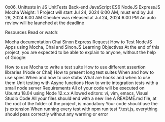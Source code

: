 0x06. Unittests in JS
UnitTests
Back-end
JavaScript
ES6
NodeJS
ExpressJS
Mocha
 Weight: 1
 Project will start Jul 24, 2024 6:00 AM, must end by Jul 26, 2024 6:00 AM
 Checker was released at Jul 24, 2024 6:00 PM
 An auto review will be launched at the deadline


Resources
Read or watch:

Mocha documentation
Chai
Sinon
Express
Request
How to Test NodeJS Apps using Mocha, Chai and SinonJS
Learning Objectives
At the end of this project, you are expected to be able to explain to anyone, without the help of Google:

How to use Mocha to write a test suite
How to use different assertion libraries (Node or Chai)
How to present long test suites
When and how to use spies
When and how to use stubs
What are hooks and when to use them
Unit testing with Async functions
How to write integration tests with a small node server
Requirements
All of your code will be executed on Ubuntu 18.04 using Node 12.x.x
Allowed editors: vi, vim, emacs, Visual Studio Code
All your files should end with a new line
A README.md file, at the root of the folder of the project, is mandatory
Your code should use the js extension
When running every test with npm run test *.test.js, everything should pass correctly without any warning or error
